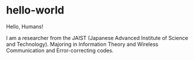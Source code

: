 # hello-world
Hello, Humans!

I am a researcher from the JAIST (Japanese Advanced Institute of Science and Technology).
Majoring in Information Theory and Wireless Communication and Error-correcting codes.
